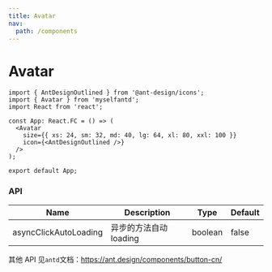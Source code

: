 ```yaml
---
title: Avatar
nav:
  path: /components
---
```


# Avatar

```tsx
import { AntDesignOutlined } from '@ant-design/icons';
import { Avatar } from 'myselfantd';
import React from 'react';

const App: React.FC = () => (
  <Avatar
    size={{ xs: 24, sm: 32, md: 40, lg: 64, xl: 80, xxl: 100 }}
    icon={<AntDesignOutlined />}
  />
);

export default App;
```

### API

| Name                  | Description            | Type    | Default |
| --------------------- | ---------------------- | ------- | ------- |
| asyncClickAutoLoading | 异步的方法自动 loading | boolean | false   |

其他 API 见`antd`文档：https://ant.design/components/button-cn/
